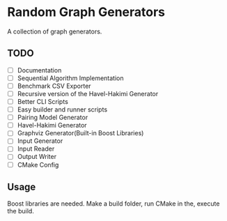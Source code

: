 # Random Graph Generators

A collection of graph generators.

## TODO

- [ ] Documentation
- [ ] Sequential Algorithm Implementation
- [ ] Benchmark CSV Exporter
- [ ] Recursive version of the Havel-Hakimi Generator
- [ ] Better CLI Scripts
- [ ] Easy builder and runner scripts
- [ ] Pairing Model Generator
- [ ] Havel-Hakimi Generator
- [ ] Graphviz Generator(Built-in Boost Libraries)
- [ ] Input Generator
- [ ] Input Reader
- [ ] Output Writer
- [ ] CMake Config

## Usage

Boost libraries are needed. Make a build folder, run CMake in the, execute the build.
